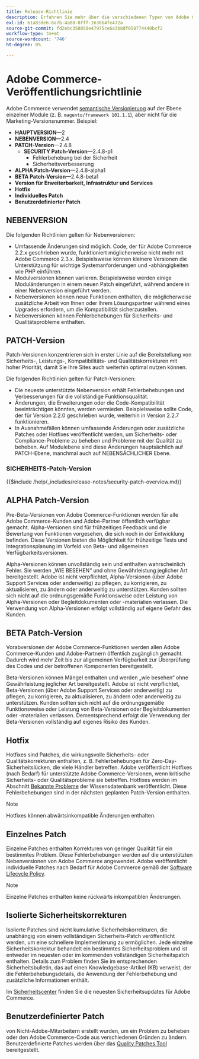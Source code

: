 ```yaml
---
title: Release-Richtlinie
description: Erfahren Sie mehr über die verschiedenen Typen von Adobe Commerce-Versionen.
exl-id: 61a83de6-6a7b-4a88-8fff-1638b4fe472a
source-git-commit: fd2ebc358850e47975ce6a3b8df058774440bcf2
workflow-type: tm+mt
source-wordcount: '746'
ht-degree: 0%

---
```


# Adobe Commerce-Veröffentlichungsrichtlinie

Adobe Commerce verwendet [semantische Versionierung](https://semver.org/) auf der Ebene einzelner Module (z. B. `magento/framework 101.1.1`), aber nicht für die Marketing-Versionsnummer. Beispiel:

- **HAUPTVERSION**—2
- **NEBENVERSION**—2.4
- **PATCH-Version**—2.4.8
   - **SECURITY Patch-Version**—2.4.8-p1
      - Fehlerbehebung bei der Sicherheit
      - Sicherheitsverbesserung
- **ALPHA Patch-Version**—2.4.8-alpha1
- **BETA Patch-Version**—2.4.8-beta1
- **Version für Erweiterbarkeit, Infrastruktur und Services**
- **Hotfix**
- **Individuelles Patch**
- **Benutzerdefinierter Patch**

## NEBENVERSION

Die folgenden Richtlinien gelten für Nebenversionen:

- Umfassende Änderungen sind möglich. Code, der für Adobe Commerce 2.2.x geschrieben wurde, funktioniert möglicherweise nicht mehr mit Adobe Commerce 2.3.x. Beispielsweise können kleinere Versionen die Unterstützung für wichtige Systemanforderungen und -abhängigkeiten wie PHP einführen.
- Modulversionen können variieren. Beispielsweise werden einige Moduländerungen in einem neuen Patch eingeführt, während andere in einer Nebenversion eingeführt werden.
- Nebenversionen können neue Funktionen enthalten, die möglicherweise zusätzliche Arbeit von Ihnen oder Ihrem Lösungspartner während eines Upgrades erfordern, um die Kompatibilität sicherzustellen.
- Nebenversionen können Fehlerbehebungen für Sicherheits- und Qualitätsprobleme enthalten.

## PATCH-Version

Patch-Versionen konzentrieren sich in erster Linie auf die Bereitstellung von Sicherheits-, Leistungs-, Kompatibilitäts- und Qualitätskorrekturen mit hoher Priorität, damit Sie Ihre Sites auch weiterhin optimal nutzen können.

Die folgenden Richtlinien gelten für Patch-Versionen:

- Die neueste unterstützte Nebenversion erhält Fehlerbehebungen und Verbesserungen für die vollständige Funktionsqualität.
- Änderungen, die Erweiterungen oder die Code-Kompatibilität beeinträchtigen könnten, werden vermieden. Beispielsweise sollte Code, der für Version 2.2.0 geschrieben wurde, weiterhin in Version 2.2.7 funktionieren.
- In Ausnahmefällen können umfassende Änderungen oder zusätzliche Patches oder Hotfixes veröffentlicht werden, um Sicherheits- oder Compliance-Probleme zu beheben und Probleme mit der Qualität zu beheben. Auf Modulebene sind diese Änderungen hauptsächlich auf PATCH-Ebene, manchmal auch auf NEBENSÄCHLICHER Ebene.

### SICHERHEITS-Patch-Version

{{$include /help/_includes/release-notes/security-patch-overview.md}}

## ALPHA Patch-Version

Pre-Beta-Versionen von Adobe Commerce-Funktionen werden für alle Adobe Commerce-Kunden und Adobe-Partner öffentlich verfügbar gemacht. Alpha-Versionen sind für frühzeitiges Feedback und die Bewertung von Funktionen vorgesehen, die sich noch in der Entwicklung befinden. Diese Versionen bieten die Möglichkeit für frühzeitige Tests und Integrationsplanung im Vorfeld von Beta- und allgemeinen Verfügbarkeitsversionen.

Alpha-Versionen können unvollständig sein und enthalten wahrscheinlich Fehler. Sie werden „WIE BESEHEN“ und ohne Gewährleistung jeglicher Art bereitgestellt. Adobe ist nicht verpflichtet, Alpha-Versionen (über Adobe Support Services oder anderweitig) zu pflegen, zu korrigieren, zu aktualisieren, zu ändern oder anderweitig zu unterstützen. Kunden sollten sich nicht auf die ordnungsgemäße Funktionsweise oder Leistung von Alpha-Versionen oder Begleitdokumenten oder -materialien verlassen. Die Verwendung von Alpha-Versionen erfolgt vollständig auf eigene Gefahr des Kunden.

## BETA Patch-Version

Vorabversionen der Adobe Commerce-Funktionen werden allen Adobe Commerce-Kunden und Adobe-Partnern öffentlich zugänglich gemacht. Dadurch wird mehr Zeit bis zur allgemeinen Verfügbarkeit zur Überprüfung des Codes und der betroffenen Komponenten bereitgestellt.

Beta-Versionen können Mängel enthalten und werden „wie besehen“ ohne Gewährleistung jeglicher Art bereitgestellt. Adobe ist nicht verpflichtet, Beta-Versionen (über Adobe Support Services oder anderweitig) zu pflegen, zu korrigieren, zu aktualisieren, zu ändern oder anderweitig zu unterstützen. Kunden sollten sich nicht auf die ordnungsgemäße Funktionsweise oder Leistung von Beta-Versionen oder Begleitdokumenten oder -materialien verlassen. Dementsprechend erfolgt die Verwendung der Beta-Versionen vollständig auf eigenes Risiko des Kunden.

## Hotfix

Hotfixes sind Patches, die wirkungsvolle Sicherheits- oder Qualitätskorrekturen enthalten, z. B. Fehlerbehebungen für Zero-Day-Sicherheitslücken, die viele Händler betreffen. Adobe veröffentlicht Hotfixes (nach Bedarf) für unterstützte Adobe Commerce-Versionen, wenn kritische Sicherheits- oder Qualitätsprobleme sie betreffen. Hotfixes werden im Abschnitt [Bekannte Probleme](https://support.magento.com/hc/en-us/sections/360003869892-Known-issues-patches-attached-) der Wissensdatenbank veröffentlicht. Diese Fehlerbehebungen sind in der nächsten geplanten Patch-Version enthalten.

>[!NOTE]
>
>Hotfixes können abwärtsinkompatible Änderungen enthalten.

## Einzelnes Patch

Einzelne Patches enthalten Korrekturen von geringer Qualität für ein bestimmtes Problem. Diese Fehlerbehebungen werden auf die unterstützten Nebenversionen von Adobe Commerce angewendet. Adobe veröffentlicht individuelle Patches nach Bedarf für Adobe Commerce gemäß der [Software Lifecycle Policy](https://www.adobe.com/content/dam/cc/en/legal/terms/enterprise/pdfs/Adobe-Commerce-Software-Lifecycle-Policy.pdf).

>[!NOTE]
>
>Einzelne Patches enthalten keine rückwärts inkompatiblen Änderungen.

## Isolierte Sicherheitskorrekturen

Isolierte Patches sind nicht kumulative Sicherheitskorrekturen, die unabhängig von einem vollständigen Sicherheits-Patch veröffentlicht werden, um eine schnellere Implementierung zu ermöglichen. Jede einzelne Sicherheitskorrektur behandelt ein bestimmtes Sicherheitsproblem und ist entweder im neuesten oder im kommenden vollständigen Sicherheitspatch enthalten. Details zum Problem finden Sie im entsprechenden Sicherheitsbulletin, das auf einen Knowledgebase-Artikel (KB) verweist, der die Fehlerbehebungsdetails, die Anwendung der Fehlerbehebung und zusätzliche Informationen enthält.

Im [Sicherheitscenter](https://helpx.adobe.com/security/products/magento.html) finden Sie die neuesten Sicherheitsupdates für Adobe Commerce.

## Benutzerdefinierter Patch

von Nicht-Adobe-Mitarbeitern erstellt wurden, um ein Problem zu beheben oder den Adobe Commerce-Code aus verschiedenen Gründen zu ändern. Benutzerdefinierte Patches werden über das [Quality Patches Tool](https://experienceleague.adobe.com/en/docs/commerce-operations/tools/quality-patches-tool/usage) bereitgestellt.

<!-- Last updated from includes: 2025-05-28 16:37:31 -->
